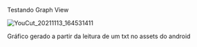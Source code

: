 Testando Graph View

![YouCut_20211113_164531411](https://user-images.githubusercontent.com/69529557/141657350-669c7901-6a56-4eb7-bc40-a332910ad3f4.gif)

Gráfico gerado a partir da leitura de um txt no assets do android






